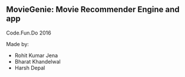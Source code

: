 ## MovieGenie: Movie Recommender Engine and app
Code.Fun.Do 2016

Made by: <br/>
+ Rohit Kumar Jena
+ Bharat Khandelwal
+ Harsh Depal
